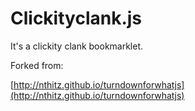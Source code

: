 # Clickityclank.js


It's a clickity clank bookmarklet.

Forked from:

[http://nthitz.github.io/turndownforwhatjs](http://nthitz.github.io/turndownforwhatjs)